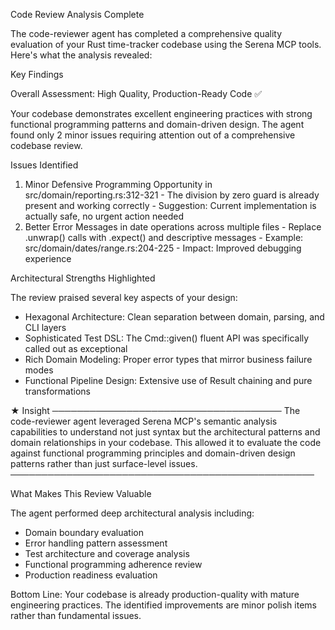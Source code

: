 Code Review Analysis Complete

  The code-reviewer agent has completed a comprehensive quality evaluation of your Rust
  time-tracker codebase using the Serena MCP tools. Here's what the analysis revealed:

  Key Findings

  Overall Assessment: High Quality, Production-Ready Code ✅

  Your codebase demonstrates excellent engineering practices with strong functional programming
  patterns and domain-driven design. The agent found only 2 minor issues requiring attention out of
   a comprehensive codebase review.

  Issues Identified

  1. Minor Defensive Programming Opportunity in src/domain/reporting.rs:312-321
    - The division by zero guard is already present and working correctly
    - Suggestion: Current implementation is actually safe, no urgent action needed
  2. Better Error Messages in date operations across multiple files
    - Replace .unwrap() calls with .expect() and descriptive messages
    - Example: src/domain/dates/range.rs:204-225
    - Impact: Improved debugging experience

  Architectural Strengths Highlighted

  The review praised several key aspects of your design:

  - Hexagonal Architecture: Clean separation between domain, parsing, and CLI layers
  - Sophisticated Test DSL: The Cmd::given() fluent API was specifically called out as exceptional
  - Rich Domain Modeling: Proper error types that mirror business failure modes
  - Functional Pipeline Design: Extensive use of Result chaining and pure transformations

  ★ Insight ─────────────────────────────────────
  The code-reviewer agent leveraged Serena MCP's semantic analysis capabilities to understand not
  just syntax but the architectural patterns and domain relationships in your codebase. This
  allowed it to evaluate the code against functional programming principles and domain-driven
  design patterns rather than just surface-level issues.
  ─────────────────────────────────────────────────

  What Makes This Review Valuable

  The agent performed deep architectural analysis including:
  - Domain boundary evaluation
  - Error handling pattern assessment
  - Test architecture and coverage analysis
  - Functional programming adherence review
  - Production readiness evaluation

  Bottom Line: Your codebase is already production-quality with mature engineering practices. The
  identified improvements are minor polish items rather than fundamental issues.
